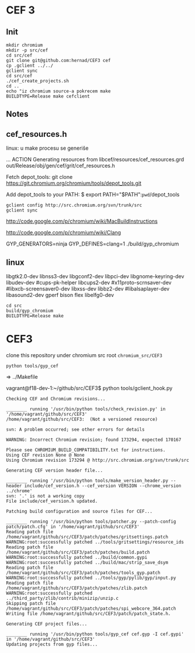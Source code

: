 # CEF 3

## Init


    mkdir chromium
    mkdir -p src/cef
    cd src/cef
    git clone git@github.com:hernad/CEF3 cef
    cp .gclient ../../
    gclient sync
    cd src/cef
    ./cef_create_projects.sh
    cd ..
    echo "iz chromium source-a pokrecem make 
    BUILDTYPE=Release make cefclient


## Notes


## cef_resources.h

linux: u make procesu se generiše

... ACTION Generating resources from libcef/resources/cef_resources.grd out/Release/obj/gen/cef/grit/cef_resources.h



Fetch depot_tools: 
    git clone https://git.chromium.org/chromium/tools/depot_tools.git

Add depot_tools to your PATH:
$ export PATH="$PATH":`pwd`/depot_tools



    gclient config http://src.chromium.org/svn/trunk/src
    gclient sync

http://code.google.com/p/chromium/wiki/MacBuildInstructions

http://code.google.com/p/chromium/wiki/Clang


GYP_GENERATORS=ninja GYP_DEFINES=clang=1 ./build/gyp_chromium

## linux

libgtk2.0-dev
libnss3-dev
libgconf2-dev
libpci-dev
libgnome-keyring-dev
libudev-dev
#cups-pk-helper
libcups2-dev
#x11proto-scrnsaver-dev
#libxcb-screensaver0-dev
libxss-dev
libbz2-dev
#libalsaplayer-dev
libasound2-dev
gperf
bison
flex
libelfg0-dev

    cd src
    build/gyp_chromium
    BUILDTYPE=Release make


# CEF3

clone this repository under chromium src root `chromium_src/CEF3`


    python tools/gyp_cef


=> ../Makefile

 
vagrant@f18-dev-1:~/github/src/CEF3$ python tools/gclient_hook.py 

    Checking CEF and Chromium revisions...

    ________ running '/usr/bin/python tools/check_revision.py' in '/home/vagrant/github/src/CEF3'
    /home/vagrant/github/src/CEF3:  (Not a versioned resource)

    svn: A problem occurred; see other errors for details

    WARNING: Incorrect Chromium revision; found 173294, expected 170167

    Please see CHROMIUM_BUILD_COMPATIBILITY.txt for instructions.
    Using CEF revision None @ None
    Using Chromium revision 173294 @ http://src.chromium.org/svn/trunk/src

    Generating CEF version header file...

    ________ running '/usr/bin/python tools/make_version_header.py --header include/cef_version.h --cef_version VERSION --chrome_version ../chrome'
    svn: '.' is not a working copy
    File include/cef_version.h updated.

    Patching build configuration and source files for CEF...

    ________ running '/usr/bin/python tools/patcher.py --patch-config patch/patch.cfg' in '/home/vagrant/github/src/CEF3'
    Reading patch file /home/vagrant/github/src/CEF3/patch/patches/gritsettings.patch
    WARNING:root:successfully patched ../tools/gritsettings/resource_ids
    Reading patch file /home/vagrant/github/src/CEF3/patch/patches/build.patch
    WARNING:root:successfully patched ../build/common.gypi
    WARNING:root:successfully patched ../build/mac/strip_save_dsym
    Reading patch file /home/vagrant/github/src/CEF3/patch/patches/tools_gyp.patch
    WARNING:root:successfully patched ../tools/gyp/pylib/gyp/input.py
    Reading patch file /home/vagrant/github/src/CEF3/patch/patches/zlib.patch
    WARNING:root:successfully patched ../third_party/zlib/contrib/minizip/unzip.c
    Skipping patch file /home/vagrant/github/src/CEF3/patch/patches/spi_webcore_364.patch
    Writing file /home/vagrant/github/src/CEF3/patch/patch_state.h.

    Generating CEF project files...

    ________ running '/usr/bin/python tools/gyp_cef cef.gyp -I cef.gypi' in '/home/vagrant/github/src/CEF3'
    Updating projects from gyp files...
    
